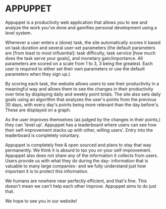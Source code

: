 # APPUPPET
Appuppet is a productivity web application that allows you to see and analyze the work you've done and gamifies personal development using a level system.

Whenever a user enters a (done) task, the site automatically scores it based on task duration and several user-set parameters (the default parameters are [from least to most influential]: task difficulty, task service [how much does the task serve your goals], and monetary gain/importance. All parameters are scored on a scale from 1 to 3, 3 being the greatest. Each user is required to either set their own parameters or use the default parameters when they sign up.)

By scoring each task, the website allows users to see their productivity in a meaningful way and allows them to see the changes in their productivity over time by displaying daily and weekly point totals. The site also sets daily goals using an algorithm that analyzes the user's points from the previous 30 days, with every day's points being more relevant than the day before's. These are displayed on a graph.

As the user improves themselves (as judged by the changes in their points,) they can 'level up'. Appuppet has a leaderboard where users can see how their self-improvement stacks up with other, willing users'. Entry into the leaderboard is completely voluntary.

Appuppet is completely free & open sourced and plans to stay that way permanently. We think it is absurd to tax you on your self-improvement. 
Appuppet also does not share any of the information it collects from users. Users provide us with what they do during the day- information that is valuable to many large companies- and we fully understand just how important it is to protect this information.

We humans are nowhere near perfectly efficient, and that's fine. This doesn't mean we can't help each other improve. Appuppet aims to do just that.

We hope to see you in our website!
